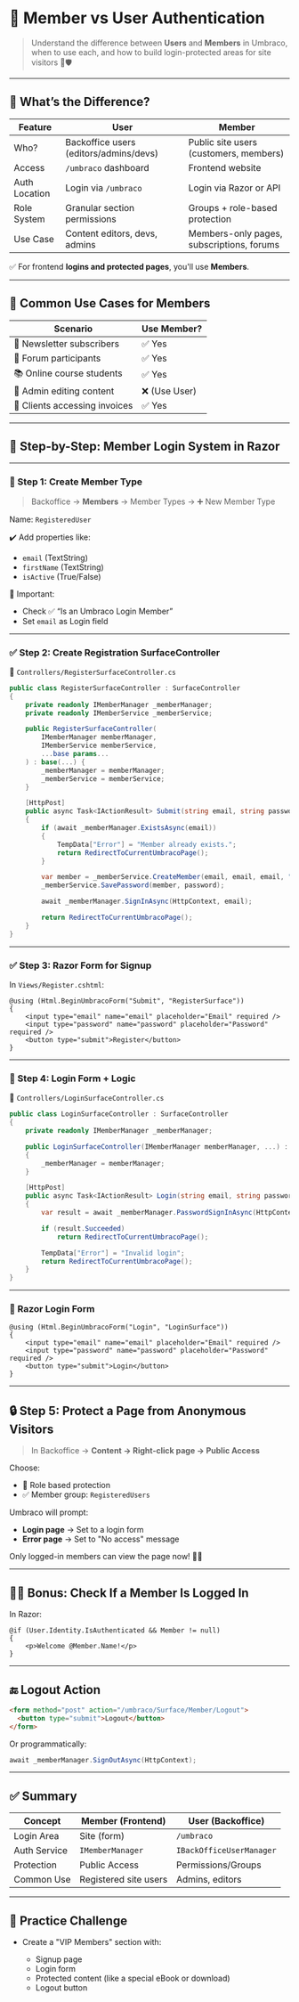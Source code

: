# 🔐 Member vs User Authentication

> Understand the difference between **Users** and **Members** in Umbraco, when to use each, and how to build login-protected areas for site visitors 🧠🛡️

---

## 🤔 What’s the Difference?

| Feature       | **User**                               | **Member**                                |
| ------------- | -------------------------------------- | ----------------------------------------- |
| Who?          | Backoffice users (editors/admins/devs) | Public site users (customers, members)    |
| Access        | `/umbraco` dashboard                   | Frontend website                          |
| Auth Location | Login via `/umbraco`                   | Login via Razor or API                    |
| Role System   | Granular section permissions           | Groups + role-based protection            |
| Use Case      | Content editors, devs, admins          | Members-only pages, subscriptions, forums |

✅ For frontend **logins and protected pages**, you'll use **Members**.

---

## 🧠 Common Use Cases for Members

| Scenario                      | Use Member?   |
| ----------------------------- | ------------- |
| 📰 Newsletter subscribers     | ✅ Yes        |
| 💬 Forum participants         | ✅ Yes        |
| 📚 Online course students     | ✅ Yes        |
| 🎯 Admin editing content      | ❌ (Use User) |
| 🧾 Clients accessing invoices | ✅ Yes        |

---

## 🧱 Step-by-Step: Member Login System in Razor

---

### 🧰 Step 1: Create Member Type

> Backoffice → **Members** → Member Types → ➕ New Member Type

Name: `RegisteredUser`

✔️ Add properties like:

- `email` (TextString)
- `firstName` (TextString)
- `isActive` (True/False)

📌 Important:

- Check ✅ “Is an Umbraco Login Member”
- Set `email` as Login field

---

### ✅ Step 2: Create Registration SurfaceController

📁 `Controllers/RegisterSurfaceController.cs`

```csharp
public class RegisterSurfaceController : SurfaceController
{
    private readonly IMemberManager _memberManager;
    private readonly IMemberService _memberService;

    public RegisterSurfaceController(
        IMemberManager memberManager,
        IMemberService memberService,
        ...base params...
    ) : base(...) {
        _memberManager = memberManager;
        _memberService = memberService;
    }

    [HttpPost]
    public async Task<IActionResult> Submit(string email, string password)
    {
        if (await _memberManager.ExistsAsync(email))
        {
            TempData["Error"] = "Member already exists.";
            return RedirectToCurrentUmbracoPage();
        }

        var member = _memberService.CreateMember(email, email, email, "RegisteredUser");
        _memberService.SavePassword(member, password);

        await _memberManager.SignInAsync(HttpContext, email);

        return RedirectToCurrentUmbracoPage();
    }
}
```

---

### ✅ Step 3: Razor Form for Signup

In `Views/Register.cshtml`:

```cshtml
@using (Html.BeginUmbracoForm("Submit", "RegisterSurface"))
{
    <input type="email" name="email" placeholder="Email" required />
    <input type="password" name="password" placeholder="Password" required />
    <button type="submit">Register</button>
}
```

---

### 🧠 Step 4: Login Form + Logic

📁 `Controllers/LoginSurfaceController.cs`

```csharp
public class LoginSurfaceController : SurfaceController
{
    private readonly IMemberManager _memberManager;

    public LoginSurfaceController(IMemberManager memberManager, ...) : base(...)
    {
        _memberManager = memberManager;
    }

    [HttpPost]
    public async Task<IActionResult> Login(string email, string password)
    {
        var result = await _memberManager.PasswordSignInAsync(HttpContext, email, password, true);

        if (result.Succeeded)
            return RedirectToCurrentUmbracoPage();

        TempData["Error"] = "Invalid login";
        return RedirectToCurrentUmbracoPage();
    }
}
```

---

### 📝 Razor Login Form

```cshtml
@using (Html.BeginUmbracoForm("Login", "LoginSurface"))
{
    <input type="email" name="email" placeholder="Email" required />
    <input type="password" name="password" placeholder="Password" required />
    <button type="submit">Login</button>
}
```

---

## 🔒 Step 5: Protect a Page from Anonymous Visitors

> In Backoffice → **Content → Right-click page → Public Access**

Choose:

- 🔐 Role based protection
- ✅ Member group: `RegisteredUsers`

Umbraco will prompt:

- **Login page** → Set to a login form
- **Error page** → Set to "No access" message

Only logged-in members can view the page now! 🔐🎉

---

## 🙋‍♂️ Bonus: Check If a Member Is Logged In

In Razor:

```cshtml
@if (User.Identity.IsAuthenticated && Member != null)
{
    <p>Welcome @Member.Name!</p>
}
```

---

## 🔚 Logout Action

```html
<form method="post" action="/umbraco/Surface/Member/Logout">
  <button type="submit">Logout</button>
</form>
```

Or programmatically:

```csharp
await _memberManager.SignOutAsync(HttpContext);
```

---

## ✅ Summary

| Concept      | Member (Frontend)     | User (Backoffice)        |
| ------------ | --------------------- | ------------------------ |
| Login Area   | Site (form)           | `/umbraco`               |
| Auth Service | `IMemberManager`      | `IBackOfficeUserManager` |
| Protection   | Public Access         | Permissions/Groups       |
| Common Use   | Registered site users | Admins, editors          |

---

## 🚀 Practice Challenge

- Create a "VIP Members" section with:

  - Signup page
  - Login form
  - Protected content (like a special eBook or download)
  - Logout button
